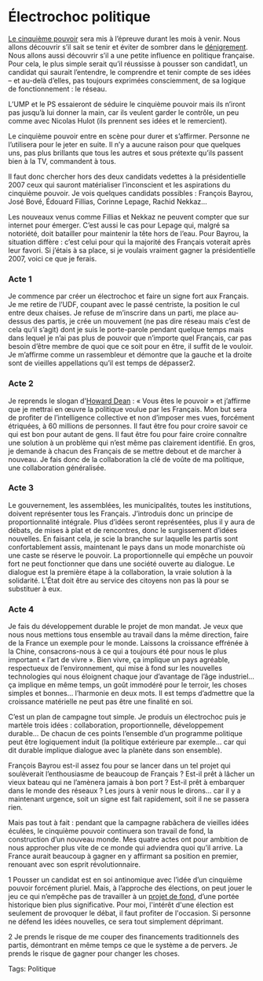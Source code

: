 # Électrochoc politique

[Le cinquième pouvoir](http://blog.tcrouzet.com/le-cinquieme-pouvoir/) sera mis à l’épreuve durant les mois à venir. Nous allons découvrir s’il sait se tenir et éviter de sombrer dans le [dénigrement](http://blog.tcrouzet.com/2006/10/16/campagne-de-denigrement/). Nous allons aussi découvrir s’il a une petite influence en politique française. Pour cela, le plus simple serait qu’il réussisse à pousser son candidat1, un candidat qui saurait l’entendre, le comprendre et tenir compte de ses idées – et au-delà d’elles, pas toujours exprimées consciemment, de sa logique de fonctionnement : le réseau.

L’UMP et le PS essaieront de séduire le cinquième pouvoir mais ils n’iront pas jusqu’à lui donner la main, car ils veulent garder le contrôle, un peu comme avec Nicolas Hulot (ils prennent ses idées et le remercient).

Le cinquième pouvoir entre en scène pour durer et s’affirmer. Personne ne l’utilisera pour le jeter en suite. Il n’y a aucune raison pour que quelques uns, pas plus brillants que tous les autres et sous prétexte qu’ils passent bien à la TV, commandent à tous.

Il faut donc chercher hors des deux candidats vedettes à la présidentielle 2007 ceux qui sauront matérialiser l’inconscient et les aspirations du cinquième pouvoir. Je vois quelques candidats possibles : François Bayrou, José Bové, Édouard Fillias, Corinne Lepage, Rachid Nekkaz…

Les nouveaux venus comme Fillias et Nekkaz ne peuvent compter que sur internet pour émerger. C’est aussi le cas pour Lepage qui, malgré sa notoriété, doit batailler pour maintenir la tête hors de l’eau. Pour Bayrou, la situation diffère : c’est celui pour qui la majorité des Français voterait après leur favori. Si j’étais à sa place, si je voulais vraiment gagner la présidentielle 2007, voici ce que je ferais.

### Acte 1

Je commence par créer un électrochoc et faire un signe fort aux Français. Je me retire de l’UDF, coupant avec le passé centriste, la position le cul entre deux chaises. Je refuse de m’inscrire dans un parti, me place au-dessus des partis, je crée un mouvement (ne pas dire réseau mais c’est de cela qu’il s’agit) dont je suis le porte-parole pendant quelque temps mais dans lequel je n’ai pas plus de pouvoir que n’importe quel Français, car pas besoin d’être membre de quoi que ce soit pour en être, il suffit de le vouloir. Je m’affirme comme un rassembleur et démontre que la gauche et la droite sont de vieilles appellations qu’il est temps de dépasser2.

### Acte 2

Je reprends le slogan d'[Howard Dean](http://en.wikipedia.org/wiki/Howard_Dean) : « Vous êtes le pouvoir » et j’affirme que je mettrai en œuvre la politique voulue par les Français. Mon but sera de profiter de l’intelligence collective et non d’imposer mes vues, forcément étriquées, à 60 millions de personnes. Il faut être fou pour croire savoir ce qui est bon pour autant de gens. Il faut être fou pour faire croire connaître une solution à un problème qui n’est même pas clairement identifié. En gros, je demande à chacun des Français de se mettre debout et de marcher à nouveau. Je fais donc de la collaboration la clé de voûte de ma politique, une collaboration généralisée.

### Acte 3

Le gouvernement, les assemblées, les municipalités, toutes les institutions, doivent représenter tous les Français. J’introduis donc un principe de proportionnalité intégrale. Plus d’idées seront représentées, plus il y aura de débats, de mises à plat et de rencontres, donc le surgissement d’idées nouvelles. En faisant cela, je scie la branche sur laquelle les partis sont confortablement assis, maintenant le pays dans un mode monarchiste où une caste se réserve le pouvoir. La proportionnelle qui empêche un pouvoir fort ne peut fonctionner que dans une société ouverte au dialogue. Le dialogue est la première étape à la collaboration, la vraie solution à la solidarité. L’État doit être au service des citoyens non pas là pour se substituer à eux.

### Acte 4

Je fais du développement durable le projet de mon mandat. Je veux que nous nous mettions tous ensemble au travail dans la même direction, faire de la France un exemple pour le monde. Laissons la croissance effrénée à la Chine, consacrons-nous à ce qui a toujours été pour nous le plus important « l’art de vivre ». Bien vivre, ça implique un pays agréable, respectueux de l’environnement, qui mise à fond sur les nouvelles technologies qui nous éloignent chaque jour d’avantage de l’âge industriel… ça implique en même temps, un goût immodéré pour le terroir, les choses simples et bonnes… l’harmonie en deux mots. Il est temps d’admettre que la croissance matérielle ne peut pas être une finalité en soi.

C’est un plan de campagne tout simple. Je produis un électrochoc puis je martèle trois idées : collaboration, proportionnelle, développement durable… De chacun de ces points l’ensemble d’un programme politique peut être logiquement induit (la politique extérieure par exemple… car qui dit durable implique dialogue avec la planète dans son ensemble).

François Bayrou est-il assez fou pour se lancer dans un tel projet qui soulèverait l’enthousiasme de beaucoup de Français ? Est-il prêt à lâcher un vieux bateau qui ne l’amènera jamais à bon port ? Est-il prêt à embarquer dans le monde des réseaux ? Les jours à venir nous le dirons… car il y a maintenant urgence, soit un signe est fait rapidement, soit il ne se passera rien.

Mais pas tout à fait : pendant que la campagne rabâchera de vieilles idées éculées, le cinquième pouvoir continuera son travail de fond, la construction d’un nouveau monde. Mes quatre actes ont pour ambition de nous approcher plus vite de ce monde qui adviendra quoi qu’il arrive. La France aurait beaucoup à gagner en y affirmant sa position en premier, renouant avec son esprit révolutionnaire.

1 Pousser un candidat est en soi antinomique avec l’idée d’un cinquième pouvoir forcément pluriel. Mais, à l’approche des élections, on peut jouer le jeu ce qui n’empêche pas de travailler à un [projet de fond](http://blog.tcrouzet.com/2006/11/22/cyber-citoyen-au-positif/), d’une portée historique bien plus significative. Pour moi, l'intérêt d'une élection est seulement de provoquer le débat, il faut profiter de l'occasion. Si personne ne défend les idées nouvelles, ce sera tout simplement déprimant.

2 Je prends le risque de me couper des financements traditionnels des partis, démontrant en même temps ce que le système a de pervers. Je prends le risque de gagner pour changer les choses.

Tags: Politique